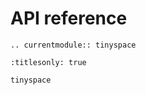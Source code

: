 # API reference

```{eval-rst}
.. currentmodule:: tinyspace
```

```{toctree}
:titlesonly: true

tinyspace
```
